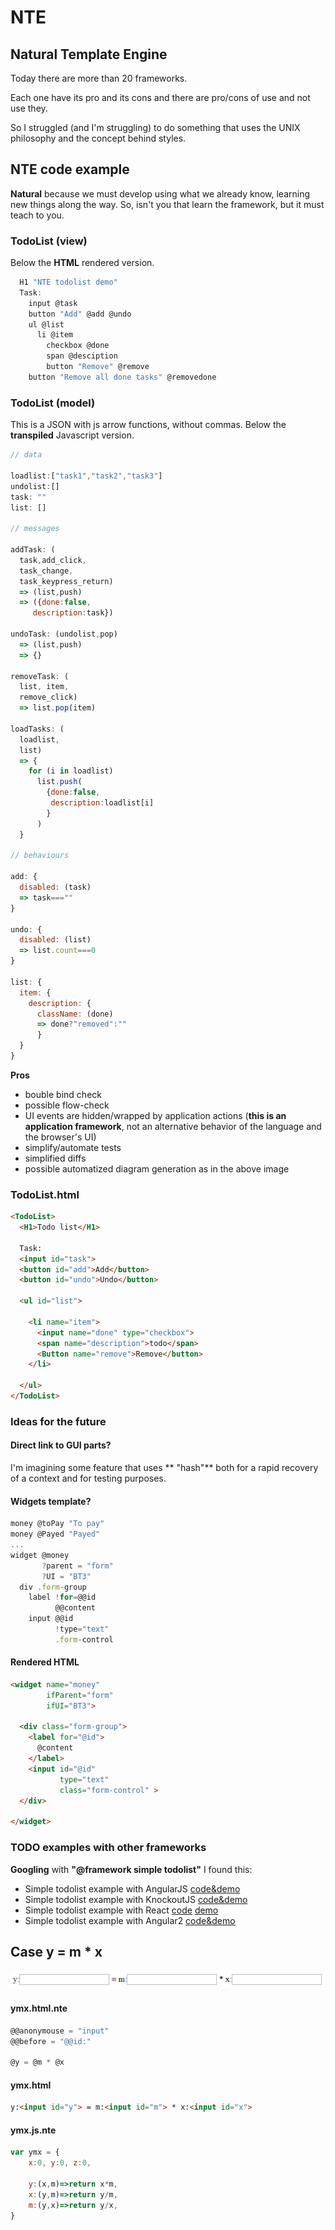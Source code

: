 # NTE
## Natural Template Engine

Today there are more than 20 frameworks. 

Each one have its pro and its cons and there are pro/cons of use and not use they.

So I struggled (and I'm struggling) to do something that uses the UNIX philosophy and the concept behind styles.

## NTE code example

**Natural** because we must develop using what we already know, learning new things along the way. So, isn't you that learn the framework, but it must teach to you.

### TodoList (view)

Below the **HTML** rendered version.

```javascript
  H1 "NTE todolist demo"
  Task:
    input @task
    button "Add" @add @undo
    ul @list
      li @item
        checkbox @done
        span @desciption
        button "Remove" @remove
    button "Remove all done tasks" @removedone
```
### TodoList (model)
This is a JSON with js arrow functions, without commas.
Below the **transpiled** Javascript version.

```javascript
// data

loadlist:["task1","task2","task3"]
undolist:[]
task: ""
list: []

// messages

addTask: (
  task,add_click,
  task_change,
  task_keypress_return) 
  => (list,push) 
  => ({done:false, 
     description:task}) 

undoTask: (undolist,pop) 
  => (list,push) 
  => {}

removeTask: (
  list, item,
  remove_click)
  => list.pop(item)

loadTasks: (
  loadlist,
  list)
  => {
    for (i in loadlist)
      list.push(
        {done:false,
         description:loadlist[i]
        }
      )
  }

// behaviours

add: { 
  disabled: (task) 
  => task===""
}

undo: {
  disabled: (list) 
  => list.count===0
}

list: {
  item: {
    description: {
      className: (done) 
      => done?"removed":"" 
      }
  }
}
```

**Pros**

- bouble bind check
- possible flow-check
- UI events are hidden/wrapped by application actions (**this is an application framework**, not an alternative behavior of the language and the browser's UI)
- simplify/automate tests 
- simplified diffs
- possible automatized diagram generation as in the above image

### TodoList.html

```html
<TodoList>
  <H1>Todo list</H1>

  Task:
  <input id="task"> 
  <button id="add">Add</button>
  <button id="undo">Undo</button>

  <ul id="list">

    <li name="item">
      <input name="done" type="checkbox">
      <span name="description">todo</span>
      <Button name="remove">Remove</button>
    </li>

  </ul>
</TodoList>
```



### Ideas for the future

#### Direct link to GUI parts?

I'm imagining some feature that uses ** "hash"** both for a rapid recovery of a context and for testing purposes.

#### Widgets template?

```javascript
money @toPay "To pay"
money @Payed "Payed"
...
widget @money
       ?parent = "form"
       ?UI = "BT3"
  div .form-group
    label !for=@@id
          @@content
    input @@id
          !type="text"
          .form-control
```

#### Rendered HTML
```html
<widget name="money" 
        ifParent="form" 
        ifUI="BT3">

  <div class="form-group">
    <label for="@id">
      @content
    </label>
    <input id="@id"
           type="text"
           class="form-control" >
  </div>
  
</widget>
```

### TODO examples with other frameworks
**Googling** with **"@framework simple todolist"** I found this:

- Simple todolist example with AngularJS [code&demo](http://embed.plnkr.co/ZiVJbCeX4GDgC1kMjnUB/)
- Simple todolist example with KnockoutJS [code&demo](http://jsfiddle.net/icoxfog417/sujqa/)
- Simple todolist example with React [code](https://github.com/christiannwamba/scotch-react-todo/blob/master/src/index.jsx) [demo](https://codepen.io/codebeast/full/PzVyRm)
- Simple todolist example with Angular2 [code&demo](http://embed.plnkr.co/ZiVJbCeX4GDgC1kMjnUB/)


## **Case y = m * x**

![ymx](imgs/ymx.png)
#### ymx.html.nte
```javascript
@@anonymouse = "input"
@@before = "@@id:"

@y = @m * @x
```
#### ymx.html
```html
y:<input id="y"> = m:<input id="m"> * x:<input id="x">
```
#### ymx.js.nte
```javascript
var ymx = {
    x:0, y:0, z:0, 

    y:(x,m)=>return x*m,
    x:(y,m)=>return y/m,
    m:(y,x)=>return y/x,
}
```
